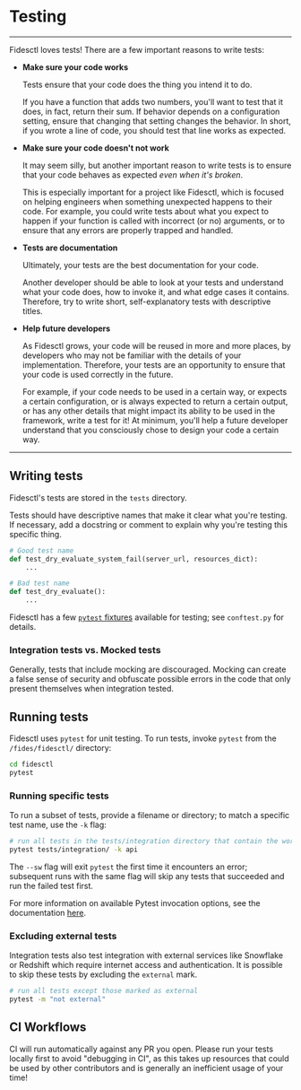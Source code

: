 # Testing

---

Fidesctl loves tests! There are a few important reasons to write tests:

- **Make sure your code works**

  Tests ensure that your code does the thing you intend it to do.

  If you have a function that adds two numbers, you'll want to test that it does, in fact, return their sum. If behavior depends on a configuration setting, ensure that changing that setting changes the behavior. In short, if you wrote a line of code, you should test that line works as expected.

- **Make sure your code doesn't not work**

  It may seem silly, but another important reason to write tests is to ensure that your code behaves as expected _even when it's broken_.

  This is especially important for a project like Fidesctl, which is focused on helping engineers when something unexpected happens to their code. For example, you could write tests about what you expect to happen if your function is called with incorrect (or no) arguments, or to ensure that any errors are properly trapped and handled.

- **Tests are documentation**

  Ultimately, your tests are the best documentation for your code.

  Another developer should be able to look at your tests and understand what your code does, how to invoke it, and what edge cases it contains. Therefore, try to write short, self-explanatory tests with descriptive titles.

- **Help future developers**

  As Fidesctl grows, your code will be reused in more and more places, by developers who may not be familiar with the details of your implementation. Therefore, your tests are an opportunity to ensure that your code is used correctly in the future.

  For example, if your code needs to be used in a certain way, or expects a certain configuration, or is always expected to return a certain output, or has any other details that might impact its ability to be used in the framework, write a test for it! At minimum, you'll help a future developer understand that you consciously chose to design your code a certain way.

---

## Writing tests

Fidesctl's tests are stored in the `tests` directory.

Tests should have descriptive names that make it clear what you're testing. If necessary, add a docstring or comment to explain why you're testing this specific thing.

```python
# Good test name
def test_dry_evaluate_system_fail(server_url, resources_dict):
    ...

# Bad test name
def test_dry_evaluate():
    ...
```

Fidesctl has a few [`pytest` fixtures](https://docs.pytest.org/en/stable/fixture.html) available for testing; see `conftest.py` for details.

### Integration tests vs. Mocked tests

Generally, tests that include mocking are discouraged. Mocking can create a false sense of security and obfuscate possible errors in the code that only present themselves when integration tested.

## Running tests

Fidesctl uses `pytest` for unit testing. To run tests, invoke `pytest` from the `/fides/fidesctl/` directory:

```bash
cd fidesctl
pytest
```

### Running specific tests

To run a subset of tests, provide a filename or directory; to match a specific test name, use the `-k` flag:

```bash
# run all tests in the tests/integration directory that contain the word "api" in their title
pytest tests/integration/ -k api
```

The `--sw` flag will exit `pytest` the first time it encounters an error; subsequent runs with the same flag will skip any tests that succeeded and run the failed test first.

For more information on available Pytest invocation options, see the documentation [here](https://docs.pytest.org/en/6.2.x/usage.html#usage-and-invocations).

### Excluding external tests

Integration tests also test integration with external services like Snowflake or Redshift which require internet access and authentication. It is possible to skip these tests by excluding the `external` mark. 

```bash
# run all tests except those marked as external
pytest -m "not external"
```
## CI Workflows

CI will run automatically against any PR you open. Please run your tests locally first to avoid "debugging in CI", as this takes up resources that could be used by other contributors and is generally an inefficient usage of your time!
